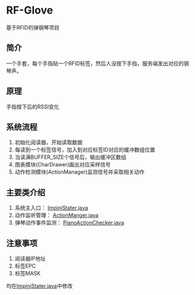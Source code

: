 # RF-Glove
基于RFID的弹钢琴项目

## 简介
一个手套，每个手指贴一个RFID标签，然后人没按下手指，服务端发出对应的钢琴声。

## 原理
手指按下后的RSSI变化

## 系统流程
1. 初始化阅读器，开始读取数据
2. 每读到一个标签信号，加入到对应标签ID对应的缓冲数组位置
3. 当读满BUFFER_SIZE个信号后，输出缓冲区数组
4. 图表模块(CharDrawer)画出对应采样信号
5. 动作检测模块(ActionManager)监测信号并采取相关动作

## 主要类介绍
1. 系统主入口： [ImpinjStater.java](https://github.com/LeoCai/RF-Glove/blob/master/src/dislab/rfidaction/core/ImpinjStater.java)
2. 动作监听管理： [ActionManger.java](https://github.com/LeoCai/RF-Glove/blob/master/src/dislab/rfidaction/core/ActionManager.java)
3. 弹琴动作事件监测： [PianoActionChecker.java](https://github.com/LeoCai/RF-Glove/blob/master/src/dislab/rfidaction/core/actionchecker/PianoActionChecker.java)

## 注意事项
1. 阅读器IP地址
2. 标签EPC
3. 标签MASK

均在[ImpinjStater.java](https://github.com/LeoCai/RF-Glove/blob/master/src/dislab/rfidaction/core/ImpinjStater.java)中修改
